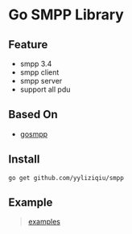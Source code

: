 # Go SMPP Library

## Feature

* smpp 3.4
* smpp client
* smpp server
* support all pdu

## Based On

* [gosmpp](https://github.com/linxGnu/gosmpp)

## Install

`go get github.com/yyliziqiu/smpp`

## Example

> [examples](https://github.com/yyliziqiu/smpp/tree/master/ex)
